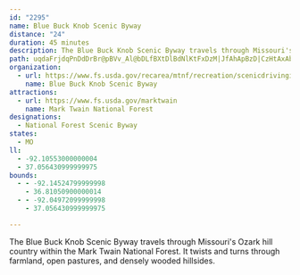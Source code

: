 ```yaml
---
id: "2295"
name: Blue Buck Knob Scenic Byway
distance: "24"
duration: 45 minutes
description: The Blue Buck Knob Scenic Byway travels through Missouri's Ozark hill country within the Mark Twain National Forest. It twists and turns through farmland, open pastures, and densely wooded hillsides.
path: uqdaFrjdqPnDdDrBr@pBVv_Al@bDLfBXtDlBdNlKtFxDzM|JfAhApBzD|CzHtAxAbAl@rA^zK^pAX|Ar@pBrBtI`RdCxD|CxBnBfA|PrFlBJtCEz@M`A_@lEeC`QmKfEmBfCYt@?bC^|D~@tKrC~E~AxBzAjCvDn@zAvD`LnC~EhDrEf@fAfDhNxE|Th@`BtA~BpO~N|@hA~@|BjIbXr@hAn@n@hAr@fD`A`\f@xVNpCl@~D`Ch@gCz@_CtJuLhBmCfC{Ch@kAxAmF~@kBb@a@|BcAfGoDvAk@vB_@fFMpI?`GaB|FqB|AQdCDnIrAjAGfBm@z@q@~@sAlAsCXeBFaC\eBx@yBT{AIeEFsBNs@|BuFFs@HgM[kBSiDDw@l@sDtBgKXuDEqB}B_Y_AyIm@gBmDoHk@oBa@uBWaCIsDBgF\{w@jVLfBHbCr@rBzAtRhVlAx@vKfDnD~BpBdAd]vSdBdBnOiRhA}@~DmAf@[vAwAbL}OxAmArAk@hCa@hM}@dBWlBo@xBkAlImFfB_@vYiDfJKfBQ~W{Gr@EpGd@hAEh@St@s@fB}Cj@a@x@]l@BlJnCt@DfAGnBg@x@k@d@aAVuBBcKPsDhBgPXaAh@gAlCmChJsHbNmIfA{A`DwHl@aAvEuFxAq@zBWv@Yn@c@lGkHdAsBlAuHbCsI~@mB|CkExBcCvCmBtMyHbB_B|@yBfA_Gf@sAvM_XrBqDvBcBnAi@t@SfCKhUHfWIvEOhCe@bC_Ahg@eXfBq@tFyAzDsAne@cQ|Bq@dC_@dfCxBpCSrGeAlCR`HxChAVzBD`C_@lCUnBNxAl@bAArAQvJkCxCg@lQQdBMlBk@jKaGlBm@xDYlHQ|CSdUmEpBKrAJ`A^|AlAhAfBjJhQh@p@xAr@rBRhRB|CKdPmA
organization:
  - url: https://www.fs.usda.gov/recarea/mtnf/recreation/scenicdrivinginfo/recarea/?recid=21768&actid=105
    name: Blue Buck Knob Scenic Byway
attractions:
  - url: https://www.fs.usda.gov/marktwain
    name: Mark Twain National Forest
designations:
  - National Forest Scenic Byway
states:
  - MO
ll:
  - -92.10553000000004
  - 37.056430999999975
bounds:
  - - -92.14524799999998
    - 36.81050900000014
  - - -92.04972099999998
    - 37.056430999999975

---
```


The Blue Buck Knob Scenic Byway travels through Missouri's Ozark hill country within the Mark Twain National Forest. It twists and turns through farmland, open pastures, and densely wooded hillsides.

